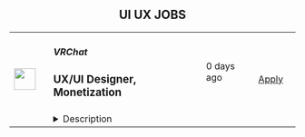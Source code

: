 <div align="center"><h2>UI UX JOBS</h2></div><table><tr>
                <td width="100" height="100" rowspan="2">
                    <img src="https://pbs.twimg.com/profile_images/1719900921793003520/qPc3pV09_400x400.jpg" width="38px" height="auto">
                </td>
                <td width="300">
                    <h5>VRChat</h5>
                    <h3>UX/UI Designer, Monetization</h3>
                </td>
                <td width="300">
                    <code></code>
                </td>
                <td width="200">
                <text>0 days ago</text>
                </td>
                <td width="100" rowspan="2">
                <a href="https://jobs.lever.co/vrchat/84e684e1-3f9a-4958-80b2-db405fb9d1cd" align="right" target="_blank">Apply</a>
                </td>
            </tr>
            <tr>
                <td colspan="3">
                <details><summary>Description</summary>
                <div><span style="font-size: 24px">Join the VRChat Team!</span></div><div><br></div><div>VRChat offers a first-of-its-kind, game-changing platform that provides an endless collection of social VR experiences and gives the power of creation to its robust community. With over 250,000 worlds and growing, VRChat’s vision is to allow users to bring their imaginations to life and help shape the metaverse anywhere in the world on any device. VRChat has raised $100M to date with the support of investors Makers Fund, Anthos Capital and HTC and is building out a strong team to achieve hyper-growth in the coming years.</div><div><br></div><div><span style="font-size: 24px">Job Overview</span></div><div><br></div><div><span style="font-size: 11pt">We are seeking a talented UI/UX Designer with a focus on monetization and economy design to join our design team. As a Monetization UX/UI Designer, you will play a crucial role in enhancing user experiences by creating intuitive, visually appealing interfaces that drive engagement and revenue growth. By meticulously crafting user interfaces that guide users towards desired actions, such as making purchases, subscribing, or engaging with revenue-generating features, you will directly impact the conversion rates and overall revenue generation. Your expertise in economy design, which involves structuring pricing models, virtual goods, and incentives, contributes to user satisfaction and long-term monetization strategies. This role bridges the gap between user experience and business goals, ensuring that VRChat maximizes its financial potential while delivering value to users. As part of that process, you’ll be creating and maintaining design materials while ensuring they are communicated effectively to those requiring them. You will be guiding the design of features from concept to release, and then iterating on them as the team and community provide feedback.</span></div><div><br></div><div><span style="font-size: 24px">Job &amp; Team Impact</span></div><div><br></div><div><span style="font-size: 11pt">Your focus on monetization and economy design plays a pivotal role in shaping the financial success of VRChat. Effective monetization and virtual economy design directly impact the product's bottom line. Higher user engagement, increased conversion rates, and sustained monetization can lead to substantial revenue growth, enabling the business to invest in further product development, marketing, and innovation.</span></div><div><br></div><h3>Duties & Responsibilities</h3><li>Collaborate closely with product managers, system designers, and other stakeholders to understand and refine monetization and economy strategies</li><li>Design user interfaces that seamlessly integrate monetization mechanics, ensuring they enhance the user experience and align with the overall product vision</li><li>Create wireframes, mockups, and prototypes that effectively communicate UI design concepts, interaction flows, and monetization features</li><li>Conceptualize and implement user-friendly purchasing flows, virtual currency systems, and reward mechanisms that drive user engagement and spending</li><li>Collaborate with the UX team to conduct user research, gather feedback, and iterate on UI designs based on data-driven insights and user testing</li><li>Stay up-to-date with industry trends, emerging technologies, and best practices in monetization and economy design, applying these insights to enhance our products.</li><li>Work closely with developers to ensure the seamless integration of UI designs into the final product, providing guidance and assets as needed</li><li>Engage with VRChat’s connected platforms like Discord, Twitch, Youtube, etc. to understand the environment and stay up to date with community feedback on VRChat</li>,<h3>Experience, Skills & Qualifications</h3><li>5+ years of experience as a UX/UI Designer, with a portfolio showcasing successful UI designs for products with strong monetization and economy components</li><li>Solid understanding of game mechanics, virtual economies, and monetization strategies within the digital product space</li><li>Strong knowledge of user-centered design principles and the ability to balance business goals with user needs</li><li>The ability to work with ambiguous ideas and turn them into practical design concepts</li><li>Must be able to communicate design concepts effectively to the team</li><li>Ability to stay focused and productive in a permanent work-from-home environment&nbsp;</li>,<h3>Benefits</h3><li>Work from anywhere! VRChat is a 100% remote company</li><li>Health Benefits</li><li>401K for US &amp; RRSP for Canadian Employees</li><li>Stock Options</li><li>Generous paid holiday schedule</li><li>Unlimited/Flexible vacation time</li><li>Onboarding Hardware Stipend</li><li>Paid parental leave benefits</li><div><i style="font-size: 10px">VRChat is an equal-opportunity employer, and we welcome applicants from all backgrounds. VRChat fosters a diverse, creative, and collaborative environment where anyone can contribute to any of the ongoing projects or direction of the roadmap at any time.&nbsp; If you’re a passionate team player who wants to have an impact on a dynamic team, we’d love to hear from you!&nbsp;</i></div><div><br></div><div><i style="font-size: 10px">* Offers are subject to satisfactory background and reference checks.</i></div>
                </details>
                </td>
            </tr></table>